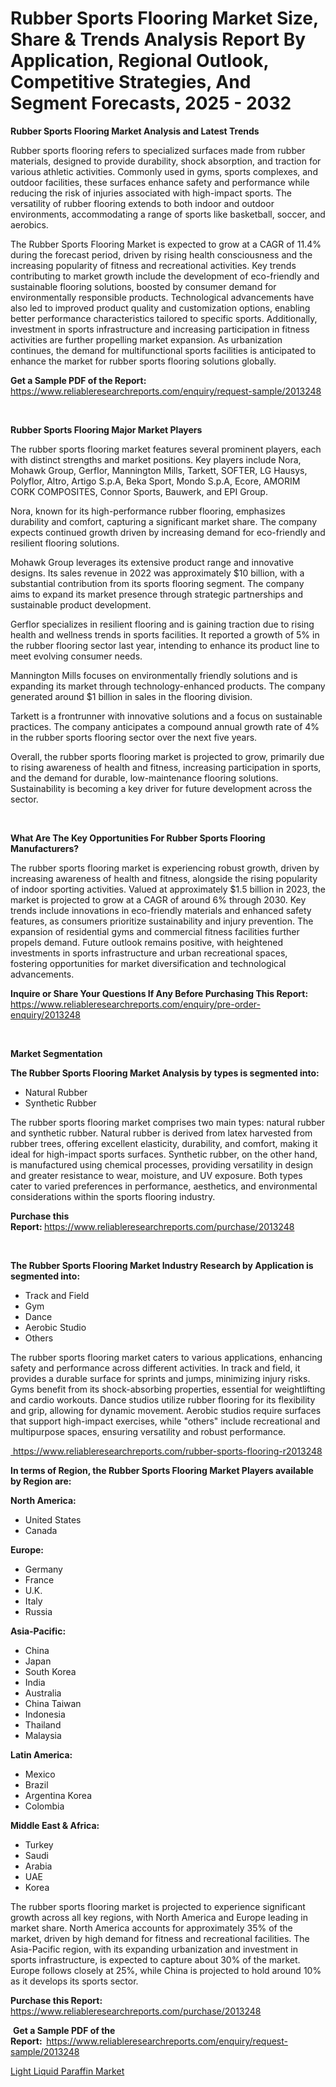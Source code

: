 <p><h1>Rubber Sports Flooring Market Size, Share & Trends Analysis Report By Application, Regional Outlook, Competitive Strategies, And Segment Forecasts, 2025 - 2032</h1></p><p><strong>Rubber Sports Flooring Market Analysis and Latest Trends</strong></p>
<p><p>Rubber sports flooring refers to specialized surfaces made from rubber materials, designed to provide durability, shock absorption, and traction for various athletic activities. Commonly used in gyms, sports complexes, and outdoor facilities, these surfaces enhance safety and performance while reducing the risk of injuries associated with high-impact sports. The versatility of rubber flooring extends to both indoor and outdoor environments, accommodating a range of sports like basketball, soccer, and aerobics.</p><p>The Rubber Sports Flooring Market is expected to grow at a CAGR of 11.4% during the forecast period, driven by rising health consciousness and the increasing popularity of fitness and recreational activities. Key trends contributing to market growth include the development of eco-friendly and sustainable flooring solutions, boosted by consumer demand for environmentally responsible products. Technological advancements have also led to improved product quality and customization options, enabling better performance characteristics tailored to specific sports. Additionally, investment in sports infrastructure and increasing participation in fitness activities are further propelling market expansion. As urbanization continues, the demand for multifunctional sports facilities is anticipated to enhance the market for rubber sports flooring solutions globally.</p></p>
<p><strong>Get a Sample PDF of the Report:&nbsp;</strong> <a href="https://www.reliableresearchreports.com/enquiry/request-sample/2013248?utm_campaign=3012&utm_medium=2&utm_source=Github&utm_content=ia&utm_term=01042025&utm_id=rubber-sports-flooring">https://www.reliableresearchreports.com/enquiry/request-sample/2013248</a></p>
<p>&nbsp;</p>
<p><strong>Rubber Sports Flooring Major Market Players</strong></p>
<p><p>The rubber sports flooring market features several prominent players, each with distinct strengths and market positions. Key players include Nora, Mohawk Group, Gerflor, Mannington Mills, Tarkett, SOFTER, LG Hausys, Polyflor, Altro, Artigo S.p.A, Beka Sport, Mondo S.p.A, Ecore, AMORIM CORK COMPOSITES, Connor Sports, Bauwerk, and EPI Group.</p><p>Nora, known for its high-performance rubber flooring, emphasizes durability and comfort, capturing a significant market share. The company expects continued growth driven by increasing demand for eco-friendly and resilient flooring solutions.</p><p>Mohawk Group leverages its extensive product range and innovative designs. Its sales revenue in 2022 was approximately $10 billion, with a substantial contribution from its sports flooring segment. The company aims to expand its market presence through strategic partnerships and sustainable product development.</p><p>Gerflor specializes in resilient flooring and is gaining traction due to rising health and wellness trends in sports facilities. It reported a growth of 5% in the rubber flooring sector last year, intending to enhance its product line to meet evolving consumer needs.</p><p>Mannington Mills focuses on environmentally friendly solutions and is expanding its market through technology-enhanced products. The company generated around $1 billion in sales in the flooring division.</p><p>Tarkett is a frontrunner with innovative solutions and a focus on sustainable practices. The company anticipates a compound annual growth rate of 4% in the rubber sports flooring sector over the next five years.</p><p>Overall, the rubber sports flooring market is projected to grow, primarily due to rising awareness of health and fitness, increasing participation in sports, and the demand for durable, low-maintenance flooring solutions. Sustainability is becoming a key driver for future development across the sector.</p></p>
<p>&nbsp;</p>
<p><strong>What Are The Key Opportunities For Rubber Sports Flooring Manufacturers?</strong></p>
<p><p>The rubber sports flooring market is experiencing robust growth, driven by increasing awareness of health and fitness, alongside the rising popularity of indoor sporting activities. Valued at approximately $1.5 billion in 2023, the market is projected to grow at a CAGR of around 6% through 2030. Key trends include innovations in eco-friendly materials and enhanced safety features, as consumers prioritize sustainability and injury prevention. The expansion of residential gyms and commercial fitness facilities further propels demand. Future outlook remains positive, with heightened investments in sports infrastructure and urban recreational spaces, fostering opportunities for market diversification and technological advancements.</p></p>
<p><strong>Inquire or Share Your Questions If Any Before Purchasing This Report:</strong> <a href="https://www.reliableresearchreports.com/enquiry/pre-order-enquiry/2013248?utm_campaign=3012&utm_medium=2&utm_source=Github&utm_content=ia&utm_term=01042025&utm_id=rubber-sports-flooring">https://www.reliableresearchreports.com/enquiry/pre-order-enquiry/2013248</a></p>
<p>&nbsp;</p>
<p><strong>Market Segmentation</strong></p>
<p><strong>The Rubber Sports Flooring Market Analysis by types is segmented into:</strong></p>
<p><ul><li>Natural Rubber</li><li>Synthetic Rubber</li></ul></p>
<p><p>The rubber sports flooring market comprises two main types: natural rubber and synthetic rubber. Natural rubber is derived from latex harvested from rubber trees, offering excellent elasticity, durability, and comfort, making it ideal for high-impact sports surfaces. Synthetic rubber, on the other hand, is manufactured using chemical processes, providing versatility in design and greater resistance to wear, moisture, and UV exposure. Both types cater to varied preferences in performance, aesthetics, and environmental considerations within the sports flooring industry.</p></p>
<p><strong>Purchase this Report:&nbsp;</strong><a href="https://www.reliableresearchreports.com/purchase/2013248?utm_campaign=3012&utm_medium=2&utm_source=Github&utm_content=ia&utm_term=01042025&utm_id=rubber-sports-flooring">https://www.reliableresearchreports.com/purchase/2013248</a></p>
<p>&nbsp;</p>
<p><strong>The Rubber Sports Flooring Market Industry Research by Application is segmented into:</strong></p>
<p><ul><li>Track and Field</li><li>Gym</li><li>Dance</li><li>Aerobic Studio</li><li>Others</li></ul></p>
<p><p>The rubber sports flooring market caters to various applications, enhancing safety and performance across different activities. In track and field, it provides a durable surface for sprints and jumps, minimizing injury risks. Gyms benefit from its shock-absorbing properties, essential for weightlifting and cardio workouts. Dance studios utilize rubber flooring for its flexibility and grip, allowing for dynamic movement. Aerobic studios require surfaces that support high-impact exercises, while "others" include recreational and multipurpose spaces, ensuring versatility and robust performance.</p></p>
<p><a href="https://www.reliableresearchreports.com/rubber-sports-flooring-r2013248?utm_campaign=3012&utm_medium=2&utm_source=Github&utm_content=ia&utm_term=01042025&utm_id=rubber-sports-flooring">&nbsp;https://www.reliableresearchreports.com/rubber-sports-flooring-r2013248</a></p>
<p><strong>In terms of Region, the Rubber Sports Flooring Market Players available by Region are:</strong></p>
<p>
    <p> <strong> North America: </strong>
        <ul>
            <li>United States</li>
            <li>Canada</li>
        </ul>
        </p> 
    <p> <strong> Europe: </strong>
        <ul>
            <li>Germany</li>
            <li>France</li>
            <li>U.K.</li>
            <li>Italy</li>
            <li>Russia</li>
        </ul>
        </p> 
    <p> <strong> Asia-Pacific: </strong>
        <ul>
            <li>China</li>
            <li>Japan</li>
            <li>South Korea</li>
            <li>India</li>
            <li>Australia</li>
            <li>China Taiwan</li>
            <li>Indonesia</li>
            <li>Thailand</li>
            <li>Malaysia</li>
        </ul>
        </p> 
    <p> <strong> Latin America: </strong>
        <ul>
            <li>Mexico</li>
            <li>Brazil</li>
            <li>Argentina Korea</li>
            <li>Colombia</li>
        </ul>
        </p> 
    <p> <strong> Middle East & Africa: </strong>
        <ul>
            <li>Turkey</li>
            <li>Saudi</li>
            <li>Arabia</li>
            <li>UAE</li>
            <li>Korea</li>
        </ul>
    </p>
    </p>
<p><p>The rubber sports flooring market is projected to experience significant growth across all key regions, with North America and Europe leading in market share. North America accounts for approximately 35% of the market, driven by high demand for fitness and recreational facilities. The Asia-Pacific region, with its expanding urbanization and investment in sports infrastructure, is expected to capture about 30% of the market. Europe follows closely at 25%, while China is projected to hold around 10% as it develops its sports sector.</p></p>
<p><strong>Purchase this Report: </strong><a href="https://www.reliableresearchreports.com/purchase/2013248?utm_campaign=3012&utm_medium=2&utm_source=Github&utm_content=ia&utm_term=01042025&utm_id=rubber-sports-flooring">https://www.reliableresearchreports.com/purchase/2013248</a></p>
<p>&nbsp;<strong>Get a Sample PDF of the Report:&nbsp;&nbsp;</strong><a href="https://www.reliableresearchreports.com/enquiry/request-sample/2013248?utm_campaign=3012&utm_medium=2&utm_source=Github&utm_content=ia&utm_term=01042025&utm_id=rubber-sports-flooring">https://www.reliableresearchreports.com/enquiry/request-sample/2013248</a></p>
<p><strong></strong></p>
<p><p><a href="https://github.com/beroxiluwaya/Market-Research-Report-List-1/blob/main/light-liquid-paraffin-market.md?utm_campaign=3012&utm_medium=2&utm_source=Github&utm_content=ia&utm_term=01042025&utm_id=rubber-sports-flooring">Light Liquid Paraffin Market</a></p></p>